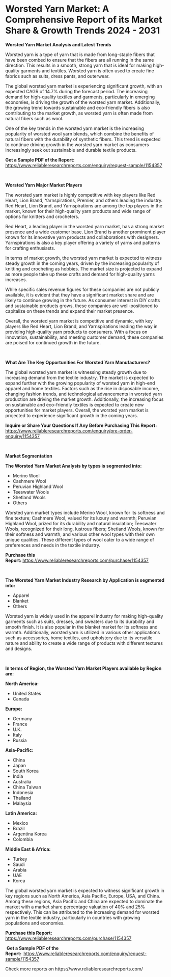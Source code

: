 <p><h1>Worsted Yarn Market: A Comprehensive Report of its Market Share & Growth Trends 2024 - 2031</h1></p><p><strong>Worsted Yarn Market Analysis and Latest Trends</strong></p>
<p><p>Worsted yarn is a type of yarn that is made from long-staple fibers that have been combed to ensure that the fibers are all running in the same direction. This results in a smooth, strong yarn that is ideal for making high-quality garments and textiles. Worsted yarn is often used to create fine fabrics such as suits, dress pants, and outerwear.</p><p>The global worsted yarn market is experiencing significant growth, with an expected CAGR of 14.7% during the forecast period. The increasing demand for high-quality textiles and garments, particularly in emerging economies, is driving the growth of the worsted yarn market. Additionally, the growing trend towards sustainable and eco-friendly fibers is also contributing to the market growth, as worsted yarn is often made from natural fibers such as wool.</p><p>One of the key trends in the worsted yarn market is the increasing popularity of worsted wool yarn blends, which combine the benefits of natural fibers with the durability of synthetic fibers. This trend is expected to continue driving growth in the worsted yarn market as consumers increasingly seek out sustainable and durable textile products.</p></p>
<p><strong>Get a Sample PDF of the Report:&nbsp;</strong> <a href="https://www.reliableresearchreports.com/enquiry/request-sample/1154357">https://www.reliableresearchreports.com/enquiry/request-sample/1154357</a></p>
<p>&nbsp;</p>
<p><strong>Worsted Yarn Major Market Players</strong></p>
<p><p>The worsted yarn market is highly competitive with key players like Red Heart, Lion Brand, Yarnspirations, Premier, and others leading the industry. Red Heart, Lion Brand, and Yarnspirations are among the top players in the market, known for their high-quality yarn products and wide range of options for knitters and crocheters.</p><p>Red Heart, a leading player in the worsted yarn market, has a strong market presence and a wide customer base. Lion Brand is another prominent player known for its innovative yarn products and collaborations with designers. Yarnspirations is also a key player offering a variety of yarns and patterns for crafting enthusiasts.</p><p>In terms of market growth, the worsted yarn market is expected to witness steady growth in the coming years, driven by the increasing popularity of knitting and crocheting as hobbies. The market size is projected to expand as more people take up these crafts and demand for high-quality yarns increases.</p><p>While specific sales revenue figures for these companies are not publicly available, it is evident that they have a significant market share and are likely to continue growing in the future. As consumer interest in DIY crafts and sustainable products grows, these companies are well-positioned to capitalize on these trends and expand their market presence.</p><p>Overall, the worsted yarn market is competitive and dynamic, with key players like Red Heart, Lion Brand, and Yarnspirations leading the way in providing high-quality yarn products to consumers. With a focus on innovation, sustainability, and meeting customer demand, these companies are poised for continued growth in the future.</p></p>
<p>&nbsp;</p>
<p><strong>What Are The Key Opportunities For Worsted Yarn Manufacturers?</strong></p>
<p><p>The global worsted yarn market is witnessing steady growth due to increasing demand from the textile industry. The market is expected to expand further with the growing popularity of worsted yarn in high-end apparel and home textiles. Factors such as the rise in disposable income, changing fashion trends, and technological advancements in worsted yarn production are driving the market growth. Additionally, the increasing focus on sustainable and eco-friendly textiles is expected to create new opportunities for market players. Overall, the worsted yarn market is projected to experience significant growth in the coming years.</p></p>
<p><strong>Inquire or Share Your Questions If Any Before Purchasing This Report:</strong> <a href="https://www.reliableresearchreports.com/enquiry/pre-order-enquiry/1154357">https://www.reliableresearchreports.com/enquiry/pre-order-enquiry/1154357</a></p>
<p>&nbsp;</p>
<p><strong>Market Segmentation</strong></p>
<p><strong>The Worsted Yarn Market Analysis by types is segmented into:</strong></p>
<p><ul><li>Merino Wool</li><li>Cashmere Wool</li><li>Peruvian Highland Wool</li><li>Teeswater Wools</li><li>Shetland Wools</li><li>Others</li></ul></p>
<p><p>Worsted yarn market types include Merino Wool, known for its softness and fine texture; Cashmere Wool, valued for its luxury and warmth; Peruvian Highland Wool, prized for its durability and natural insulation; Teeswater Wools, recognized for their long, lustrous fibers; Shetland Wools, known for their softness and warmth; and various other wool types with their own unique qualities. These different types of wool cater to a wide range of preferences and needs in the textile industry.</p></p>
<p><strong>Purchase this Report:&nbsp;</strong><a href="https://www.reliableresearchreports.com/purchase/1154357">https://www.reliableresearchreports.com/purchase/1154357</a></p>
<p>&nbsp;</p>
<p><strong>The Worsted Yarn Market Industry Research by Application is segmented into:</strong></p>
<p><ul><li>Apparel</li><li>Blanket</li><li>Others</li></ul></p>
<p><p>Worsted yarn is widely used in the apparel industry for making high-quality garments such as suits, dresses, and sweaters due to its durability and smooth finish. It is also popular in the blanket market for its softness and warmth. Additionally, worsted yarn is utilized in various other applications such as accessories, home textiles, and upholstery due to its versatile nature and ability to create a wide range of products with different textures and designs.</p></p>
<p>&nbsp;</p>
<p><strong>In terms of Region, the Worsted Yarn Market Players available by Region are:</strong></p>
<p>
    <p> <strong> North America: </strong>
        <ul>
            <li>United States</li>
            <li>Canada</li>
        </ul>
        </p> 
    <p> <strong> Europe: </strong>
        <ul>
            <li>Germany</li>
            <li>France</li>
            <li>U.K.</li>
            <li>Italy</li>
            <li>Russia</li>
        </ul>
        </p> 
    <p> <strong> Asia-Pacific: </strong>
        <ul>
            <li>China</li>
            <li>Japan</li>
            <li>South Korea</li>
            <li>India</li>
            <li>Australia</li>
            <li>China Taiwan</li>
            <li>Indonesia</li>
            <li>Thailand</li>
            <li>Malaysia</li>
        </ul>
        </p> 
    <p> <strong> Latin America: </strong>
        <ul>
            <li>Mexico</li>
            <li>Brazil</li>
            <li>Argentina Korea</li>
            <li>Colombia</li>
        </ul>
        </p> 
    <p> <strong> Middle East & Africa: </strong>
        <ul>
            <li>Turkey</li>
            <li>Saudi</li>
            <li>Arabia</li>
            <li>UAE</li>
            <li>Korea</li>
        </ul>
    </p>
    </p>
<p><p>The global worsted yarn market is expected to witness significant growth in key regions such as North America, Asia Pacific, Europe, USA, and China. Among these regions, Asia Pacific and China are expected to dominate the market with a market share percentage valuation of 40% and 25% respectively. This can be attributed to the increasing demand for worsted yarn in the textile industry, particularly in countries with growing populations and economies.</p></p>
<p><strong>Purchase this Report: </strong><a href="https://www.reliableresearchreports.com/purchase/1154357">https://www.reliableresearchreports.com/purchase/1154357</a></p>
<p>&nbsp;<strong>Get a Sample PDF of the Report:&nbsp;&nbsp;</strong><a href="https://www.reliableresearchreports.com/enquiry/request-sample/1154357">https://www.reliableresearchreports.com/enquiry/request-sample/1154357</a></p>
<p><strong></strong></p>
<p>Check more reports on https://www.reliableresearchreports.com/</p>